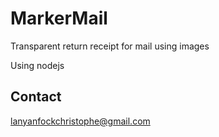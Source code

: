 # MarkerMail
Transparent return receipt for mail using images

Using nodejs

## Contact
lanyanfockchristophe@gmail.com
